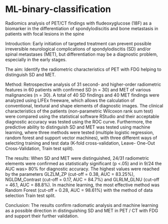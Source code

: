 # ML-binary-classification

Radiomics analysis of PET/CT findings with fludeoxyglucose (18F) as a biomarker in the differentiation of spondylodiscitis and bone metastasis in patients with focal lesions in the spine

Introduction:
Early initiation of targeted treatment can prevent possible irreversible neurological complications of spondylodiscitis (SD) and/or spinal metastases (MET), but differentiation may be a diagnostic problem, especially in the early stages.

The aim:
Identify the radiometric characteristics of PET with FDG helping to distinguish SD and MET.

Method:
Retrospective analysis of 31 second- and higher-order radiometric features in 60 patients with confirmed SD (n = 30) and MET of various malignancies (n = 30). A total of 40 SD findings and 40 MET findings were analyzed using LIFEx freeware, which allows the calculation of conventional, textural and shape elements of diagnostic images.
The clinical characteristics of the patients (non-parametric Wilcoxon rank sum test) were compared using the statistical software RStudio and their acceptable diagnostic accuracy was tested using the ROC curve. Furthermore, the predictive ability to distinguish SD and MET was tested using machine learning, where three methods were tested (multiple logistic regression, random forest and support vector machines), with three different ways of selecting training and test data (K-fold cross-validation, Leave- One-Out Cross-Validation, Train test split).

The results:
When SD and MET were distinguished, 24/31 radiometric elements were confirmed as statistically significant (p <.05) and in 9/24 the AUC was> 80% for diagnostic accuracy. The highest values were reached by the parameters GLZLM_ZP (cut-off = 0.38, AUC = 83.25%), NGLDM_Contrast (cut-off = 0.17, AUC = 84.7%) and GLRLM_GLNU (cut-off = 46.1, AUC = 88.8%). In machine learning, the most effective method was Random Forest (cut-off = 0.28, AUC = 98.61%) with the method of data selection Train test split.

Conclusion:
The results confirm radiomatic analysis and machine learning as a possible direction in distinguishing SD and MET in PET / CT with FDG and support their further validation. 
